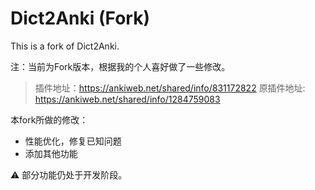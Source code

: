 # Dict2Anki (Fork)

This is a fork of Dict2Anki.

注：当前为Fork版本，根据我的个人喜好做了一些修改。
> 插件地址：https://ankiweb.net/shared/info/831172822 原插件地址: https://ankiweb.net/shared/info/1284759083


本fork所做的修改：

* 性能优化，修复已知问题
* 添加其他功能

⚠️ 部分功能仍处于开发阶段。
